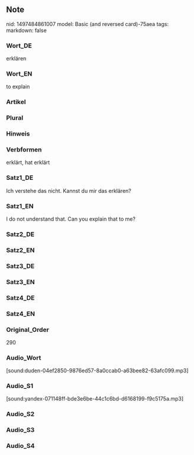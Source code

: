 ## Note
nid: 1497484861007
model: Basic (and reversed card)-75aea
tags: 
markdown: false

### Wort_DE
erklären

### Wort_EN
to explain

### Artikel


### Plural


### Hinweis


### Verbformen
erklärt, hat erklärt

### Satz1_DE
Ich verstehe das nicht. Kannst du mir das erklären?

### Satz1_EN
I do not understand that. Can you explain that to me?

### Satz2_DE


### Satz2_EN


### Satz3_DE


### Satz3_EN


### Satz4_DE


### Satz4_EN


### Original_Order
290

### Audio_Wort
[sound:duden-04ef2850-9876ed57-8a0ccab0-a63bee82-63afc099.mp3]

### Audio_S1
[sound:yandex-071148ff-bde3e6be-44c1c6bd-d6168199-f9c5175a.mp3]

### Audio_S2


### Audio_S3


### Audio_S4

